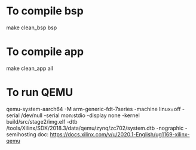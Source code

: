 
# To compile bsp
make clean_bsp bsp

# To compile app
make clean_app all

# To run QEMU
qemu-system-aarch64 -M arm-generic-fdt-7series -machine linux=off -serial /dev/null -serial mon:stdio -display none -kernel build/src/stage2/img.elf -dtb /tools/Xilinx/SDK/2018.3/data/qemu/zynq/zc702/system.dtb -nographic -semihosting
doc: https://docs.xilinx.com/v/u/2020.1-English/ug1169-xilinx-qemu
